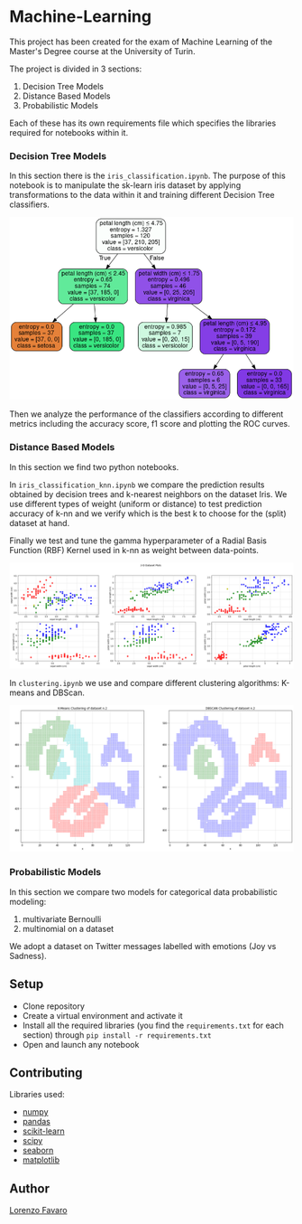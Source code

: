 # Machine-Learning
This project has been created for the exam of Machine Learning of the Master's Degree course at the University of Turin.

The project is divided in 3 sections:
 1. Decision Tree Models
 2. Distance Based Models
 3. Probabilistic Models

Each of these has its own requirements file which specifies the libraries required for notebooks within it.

### Decision Tree Models
In this section there is the `iris_classification.ipynb`.
The purpose of this notebook is to manipulate the sk-learn iris dataset by applying transformations to the data within it and training different Decision Tree classifiers.

<p align="center">
  <img src="https://github.com/lorenzofavaro/Machine-Learning/blob/main/docs/decision-tree.png"/>
</p>

Then we analyze the performance of the classifiers according to different metrics including the accuracy score, f1 score and plotting the ROC curves.

### Distance Based Models
In this section we find two python notebooks.

In `iris_classification_knn.ipynb` we compare the prediction results obtained by decision trees and k-nearest neighbors on the dataset Iris. We use different types of weight (uniform or distance) to test prediction accuracy of k-nn and we verify which is the best k to choose for the (split) dataset at hand.

Finally we test and tune the gamma hyperparameter of a Radial Basis Function (RBF) Kernel used in k-nn as weight between data-points.

<p align="center">
  <img src="https://github.com/lorenzofavaro/Machine-Learning/blob/main/docs/knn.png"/>
</p>

In `clustering.ipynb` we use and compare different clustering algorithms: K-means and DBScan.

<p align="center">
  <img src="https://github.com/lorenzofavaro/Machine-Learning/blob/main/docs/clustering.png"/>
</p>


### Probabilistic Models
In this section we compare two models for categorical data probabilistic modeling: 
1. multivariate Bernoulli 
2. multinomial on a dataset 

We adopt a dataset on Twitter messages labelled with emotions (Joy vs Sadness).

## Setup
- Clone repository
- Create a virtual environment and activate it
- Install all the required libraries (you find the `requirements.txt` for each section) through `pip install -r requirements.txt`
- Open and launch any notebook

## Contributing
Libraries used:
- [numpy](https://numpy.org/)
- [pandas](https://pandas.pydata.org/)
- [scikit-learn](https://scikit-learn.org/stable/)
- [scipy](https://scipy.org/)
- [seaborn](https://seaborn.pydata.org/)
- [matplotlib](https://matplotlib.org/)

## Author
[Lorenzo Favaro](https://github.com/lorenzofavaro)